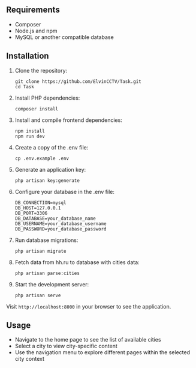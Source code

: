 
## Requirements

- Composer
- Node.js and npm
- MySQL or another compatible database

## Installation

1. Clone the repository:
   ```
   git clone https://github.com/ElvinCCTV/Task.git
   cd Task
   ```

2. Install PHP dependencies:
   ```
   composer install
   ```

3. Install and compile frontend dependencies:
   ```
   npm install
   npm run dev
   ```

4. Create a copy of the .env file:
   ```
   cp .env.example .env
   ```

5. Generate an application key:
   ```
   php artisan key:generate
   ```

6. Configure your database in the .env file:
   ```
   DB_CONNECTION=mysql
   DB_HOST=127.0.0.1
   DB_PORT=3306
   DB_DATABASE=your_database_name
   DB_USERNAME=your_database_username
   DB_PASSWORD=your_database_password
   ```

7. Run database migrations:
   ```
   php artisan migrate
   ```

8. Fetch data from hh.ru to database with cities data:
   ```
   php artisan parse:cities
   ```

9. Start the development server:
   ```
   php artisan serve
   ```

Visit `http://localhost:8000` in your browser to see the application.

## Usage

- Navigate to the home page to see the list of available cities
- Select a city to view city-specific content
- Use the navigation menu to explore different pages within the selected city context
